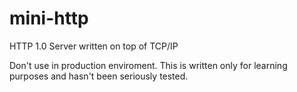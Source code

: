 # mini-http
HTTP 1.0 Server written on top of TCP/IP

Don't use in production enviroment. This is written only for learning purposes and hasn't been seriously tested.

